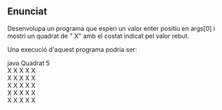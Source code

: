 ## Enunciat

Desenvolupa un programa que esperi un valor enter positiu en args[0] i mostri un quadrat de " X" amb el costat indicat pel valor rebut.  

Una execució d'aquest programa podria ser:  

java Quadrat 5  
 X X X X X  
 X X X X X  
 X X X X X  
 X X X X X  
 X X X X X  
